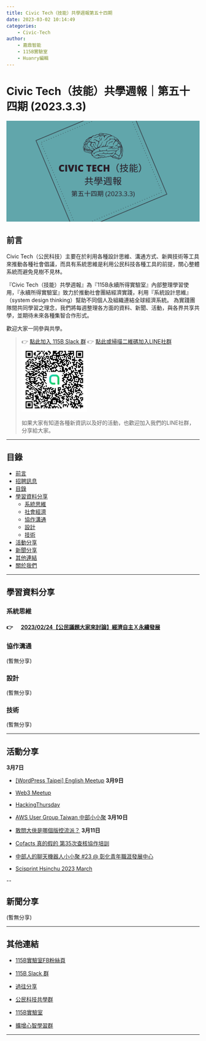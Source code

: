 ```yaml
---
title: Civic Tech（技能）共學週報第五十四期
date: 2023-03-02 10:14:49
categories:
	- Civic-Tech
author:
	- 嘉鼎智能
	- 115B實驗室
	- Huanry編輯
---
```

# Civic Tech（技能）共學週報｜第五十四期 (2023.3.3)

![Civic-Tech-54](/img/ct/54.png)

## 前言

Civic Tech（公民科技）主要在於利用各種設計思維、溝通方式、新興技術等工具來推動各種社會倡議，而具有系統思維是利用公民科技各種工具的前提，關心整體系統而避免見樹不見林。

『Civic Tech（技能）共學週報』為『115B永續所得實驗室』內部整理學習使用，『永續所得實驗室』致力於推動社會團結經濟實踐，利用『系統設計思維』（system design thinking）幫助不同個人及組織連結全球經濟系統。
為實踐團隊間共同學習之理念，我們將每週整理各方面的資料、新聞、活動，與各界共享共學，並期待未來各種集智合作形式。

歡迎大家一同參與共學。

>👉  [點此加入 115B Slack 群](https://bit.ly/Slack115b)
>👉  [點此或掃描二維碼加入LINE社群](https://line.me/ti/g2/Dj4AkbdDsY6o4D_CdDUB6Q)
>[![公民科技共學群](/img/產品共學群.jpg)](https://line.me/ti/g2/Dj4AkbdDsY6o4D_CdDUB6Q)
>
>如果大家有知道各種新資訊以及好的活動，也歡迎加入我們的LINE社群，分享給大家。

---
## 目錄
- [前言](#前言)
- [招聘訊息](#招聘訊息)
- [目錄](#目錄)
- [學習資料分享](#學習資料分享)
	- [系統思維](#系統思維)
	- [社會經濟](#社會經濟)
	- [協作溝通](#協作溝通)
	- [設計](#設計)
	- [技術](#技術)
- [活動分享](#活動分享)
- [新聞分享](#新聞分享)
- [其他連結](#其他連結)
- [關於我們](#關於我們)

---
## 學習資料分享
### 系統思維

####  👉 &emsp; [2023/02/24【公民議題大家來討論】經濟自主Ｘ永續發展](https://fb.watch/j1x0yTXso4/)


### 協作溝通

(暫無分享)

### 設計

(暫無分享)

### 技術

(暫無分享)

---
## 活動分享

**3月7日**
- [[WordPress Taipei] English Meetup](https://www.meetup.com/taipei-wordpress/events/291951452/)
**3月9日**
- [Web3 Meetup](https://www.accupass.com/event/2302200853101612307936)

- [HackingThursday](https://www.meetup.com/hackingthursday/events/291682056/)

- [AWS User Group Taiwan 中部小小聚](https://awsugtw.kktix.cc/events/awsug-taichung-202303)
**3月10日**
- [敢問大俠是哪個版控流派？](https://devops.kktix.cc/events/meetup-49-vcs-flow)
**3月11日**
- [Cofacts 真的假的 第35次查核協作培訓](https://cofacts.kktix.cc/events/cofactseditor35)

- [中部人的聊天機器人小小聚 #23 @ 彰化青年職涯發展中心](https://chatbots.kktix.cc/events/chatbots-meetup-in-central-taiwan-023)

- [Scisprint Hsinchu 2023 March](https://sciwork.kktix.cc/events/scisprint-202303-hsinchu)

--
## 新聞分享

(暫無分享)

---
## 其他連結

- [115B實驗室FB粉絲頁](https://www.facebook.com/%E6%B0%B8%E7%BA%8C%E6%89%80%E5%BE%97%E5%AF%A6%E9%A9%97%E5%AE%A4-102916798609139)

- [115B Slack 群](https://bit.ly/Slack115b)

- [過往分享](/categories/Civic-Tech)

- [公民科技共學群](https://line.me/ti/g2/Dj4AkbdDsY6o4D_CdDUB6Q?utm_source=invitation&utm_medium=link_copy&utm_campaign=default)

- [115B實驗室](https://line.me/ti/g2/asPFU-0w4o9MIRSBdb4gtg?utm_source=invitation&utm_medium=link_copy&utm_campaign=default)

- [擴增心智學習群](https://line.me/ti/g2/asPFU-0w4o9MIRSBdb4gtg?utm_source=invitation&utm_medium=link_copy&utm_campaign=default)

---